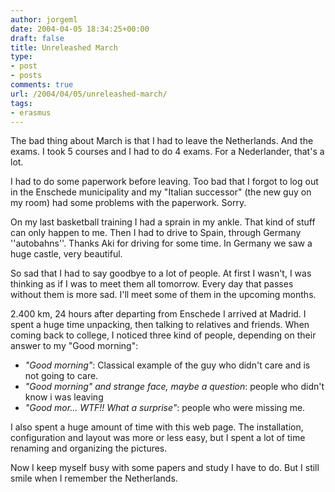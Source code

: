 ```yaml
---
author: jorgeml
date: 2004-04-05 18:34:25+00:00
draft: false
title: Unreleashed March
type: 
- post
- posts
comments: true
url: /2004/04/05/unreleashed-march/
tags:
- erasmus
---
```


The bad thing about March is that I had to leave the Netherlands. And the exams. I took 5 courses and I had to do 4 exams. For a Nederlander, that's a lot.

I had to do some paperwork before leaving. Too bad that I forgot to log out in the Enschede municipality and my "Italian successor" (the new guy on my room) had some problems with the paperwork. Sorry.

On my last basketball training I had a sprain in my ankle. That kind of stuff can only happen to me. Then I had to drive to Spain, through Germany ''autobahns''. Thanks Aki for driving for some time. In Germany we saw a huge castle, very beautiful.

So sad that I had to say goodbye to a lot of people. At first I wasn't, I was thinking as if I was to meet them all tomorrow. Every day that passes without them is more sad. I'll meet some of them in the upcoming months.

2.400 km, 24 hours after departing from Enschede I arrived at Madrid. I spent a huge time unpacking, then talking to relatives and friends. When coming back to college, I noticed three kind of people, depending on their answer to my "Good morning":

* _"Good morning"_: Classical example of the guy who didn't care and is not going to care.
* _"Good morning" and strange face, maybe a question_: people who didn't know i was leaving
* _"Good mor... WTF!! What a surprise"_: people who were missing me.

I also spent a huge amount of time with this web page. The installation, configuration and layout was more or less easy, but I spent a lot of time renaming and organizing the pictures.

Now I keep myself busy with some papers and study I have to do. But I still smile when I remember the Netherlands.
